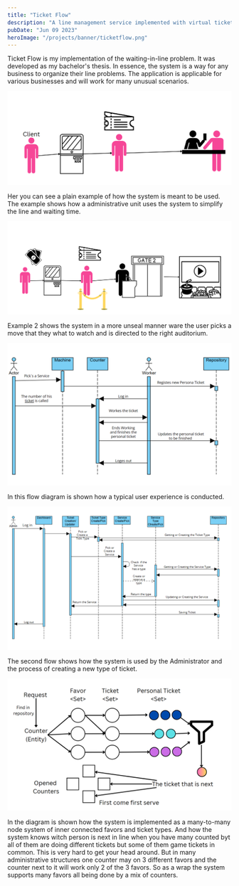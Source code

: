 ```yaml
---
title: "Ticket Flow"
description: "A line management service implemented with virtual tickets "
pubDate: "Jun 09 2023"
heroImage: "/projects/banner/ticketflow.png"
---
```


Ticket Flow is my implementation of the waiting-in-line problem. It was developed as my bachelor's thesis. In essence, the system is a way for any business to organize their line problems. The application is applicable for various businesses and will work for many unusual scenarios.

![Example 1](../../../public/projects/ticketflow/ex1.png)

Her you can see a plain example of how the system is meant to be used. The example shows how a
administrative unit uses the system to simplify the line and waiting time.

![Example 2](../../../public/projects/ticketflow/ex2.png)

Example 2 shows the system in a more unseal manner ware the user picks a move that they what to watch and is directed to the right auditorium.

![Flow 1](../../../public/projects/ticketflow/flow1.png)

In this flow diagram is shown how a typical user experience is conducted.

![Flow 2](../../../public/projects/ticketflow/flow2.png)

The second flow shows how the system is used by the Administrator and the process of creating a new type of ticket.

![Implementation](../../../public/projects/ticketflow/impl.png)

In the diagram is shown how the system is implemented as a many-to-many node system of inner connected favors and ticket types. And how the system knows witch person is next in line when you have many counted byt all of them are doing different tickets but some of them game tickets in common. This is very hard to get your head around. But in many administrative structures one counter may on 3 different favors and the counter next to it will work only 2 of the 3 favors. So as a wrap the system supports many favors all being done by a mix of counters.
